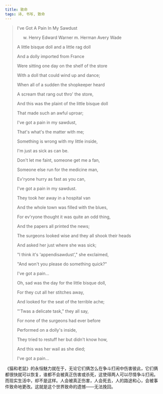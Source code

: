 ```yaml
---
title: 致命
tags: 诗, 书写, 致命
---
```

> I've Got A Pain In My Sawdust
> 
>       w. Henry Edward Warner m. Herman Avery Wade
> 
> A little bisque doll and a little rag doll
> 
> And a dolly imported from France
> 
> Were sitting one day on the shelf of the store
> 
> With a doll that could wind up and dance;
> 
> 
> When all of a sudden the shopkeeper heard
> 
> A scream that rang out thro' the store,
> 
> And this was the plaint of the little bisque doll
> 
> That made such an awful uproar;
> 
> 
> I've got a pain in my sawdust,
> 
> That's what's the matter with me;
> 
> Something is wrong with my little inside,
> 
> I'm just as sick as can be.
> 
> 
> Don't let me faint, someone get me a fan,
> 
> Someone else run for the medicine man,
> 
> Ev'ryone hurry as fast as you can,
> 
> I've got a pain in my sawdust.
> 
> 
> They took her away in a hospital van
> 
> And the whole town was filled with the blues,
> 
> For ev'ryone thought it was quite an odd thing,
> 
> And the papers all printed the news;
> 
> 
> The surgeons looked wise and they all shook their heads
> 
> And asked her just where she was sick;
> 
> "I think it's 'appendisawdust'," she exclaimed,
> 
> "And won't you please do something quick?"
> 
> I've got a pain...
> 
> 
> Oh, sad was the day for the little bisque doll,
> 
> For they cut all her stitches away,
> 
> And looked for the seat of the terrible ache;
> 
> "'Twas a delicate task," they all say,
> 
> 
> For none of the surgeons had ever before
> 
> Performed on a dolly's inside,
> 
> They tried to restuff her but didn't know how,
> 
> And this was her wail as she died;
> 
> I've got a pain...

《猫和老鼠》的永恒魅力就在于，无论它们俩怎么在争斗打闹中伤害彼此，它们俩都很快就可以恢复，谁都不会被真正伤害或杀死，这使得两人可以尽情争斗打闹。而现实生活中，却不是这样。人会被真正伤害，人会死去，人的路途和心，会被事件致命地更改。这就是这个世界致命的遗憾——无法挽回。

